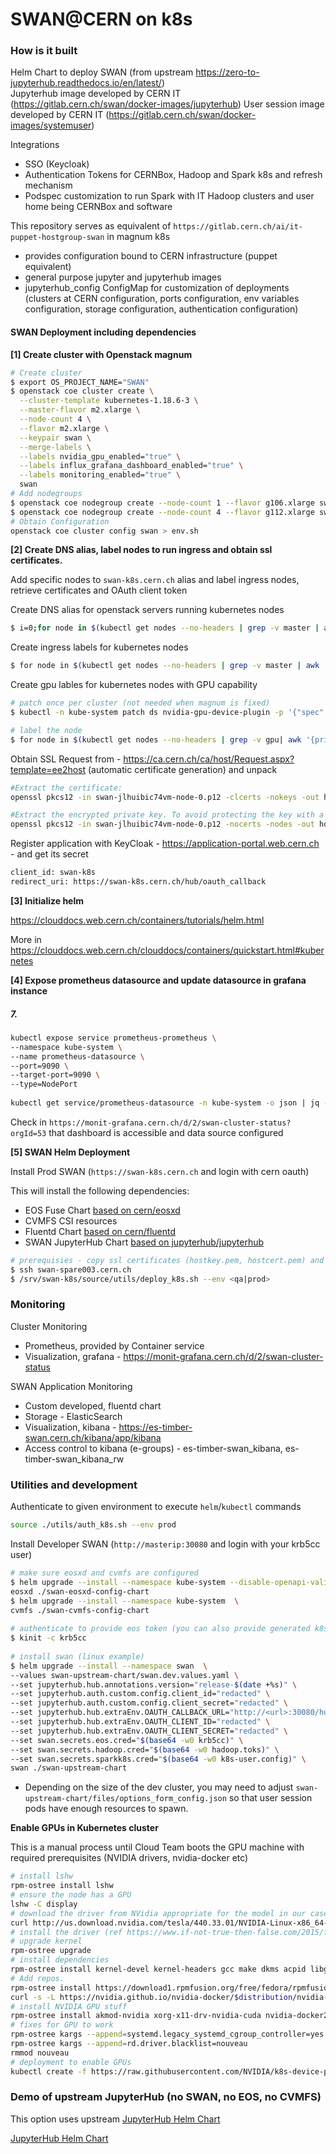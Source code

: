 # SWAN@CERN on k8s

### How is it built

Helm Chart to deploy SWAN (from upstream https://zero-to-jupyterhub.readthedocs.io/en/latest/)  
Jupyterhub image developed by CERN IT (https://gitlab.cern.ch/swan/docker-images/jupyterhub) 
User session image developed by CERN IT (https://gitlab.cern.ch/swan/docker-images/systemuser)  
  
Integrations  

- SSO (Keycloak) 
- Authentication Tokens for CERNBox, Hadoop and Spark k8s and refresh mechanism  
- Podspec customization to run Spark with IT Hadoop clusters and user home being CERNBox and software  
  
This repository serves as equivalent of `https://gitlab.cern.ch/ai/it-puppet-hostgroup-swan` in magnum k8s

- provides configuration bound to CERN infrastructure (puppet equivalent)
- general purpose jupyter and jupyterhub images
- jupyterhub_config ConfigMap for customization of deployments (clusters at CERN configuration, ports configuration, env variables configuration, storage configuration, authentication configuration)

#### SWAN Deployment including dependencies

<b>[1] Create cluster with Openstack magnum </b>

```bash
# Create cluster
$ export OS_PROJECT_NAME="SWAN"
$ openstack coe cluster create \
  --cluster-template kubernetes-1.18.6-3 \
  --master-flavor m2.xlarge \
  --node-count 4 \
  --flavor m2.xlarge \
  --keypair swan \
  --merge-labels \
  --labels nvidia_gpu_enabled="true" \
  --labels influx_grafana_dashboard_enabled="true" \
  --labels monitoring_enabled="true" \
  swan
# Add nodegroups
$ openstack coe nodegroup create --node-count 1 --flavor g106.xlarge swan gpu
$ openstack coe nodegroup create --node-count 4 --flavor g112.xlarge swan gpu-v1
# Obtain Configuration
openstack coe cluster config swan > env.sh
```

<b>[2] Create DNS alias, label nodes to run ingress and obtain ssl certificates. </b>

Add specific nodes to `swan-k8s.cern.ch` alias and label ingress nodes, retrieve certificates and OAuth client token

Create DNS alias for openstack servers running kubernetes nodes
```bash
$ i=0;for node in $(kubectl get nodes --no-headers | grep -v master | awk '{print $1}'); do openstack server set --property landb-alias=swan-k8s--load-$i- $node; i=$(($i + 1)); done
```

Create ingress labels for kubernetes nodes
```bash
$ for node in $(kubectl get nodes --no-headers | grep -v master | awk '{print $1}'); do kubectl label node $node role=ingress; done
```

Create gpu lables for kubernetes nodes with GPU capability
```bash
# patch once per cluster (not needed when magnum is fixed)
$ kubectl -n kube-system patch ds nvidia-gpu-device-plugin -p '{"spec":{"template":{"spec":{"initContainers":[{"name":"nvidia-driver-installer","image":"gitlab-registry.cern.ch/cloud/atomic-system-containers/nvidia-driver-installer:31-5.4.8-200.fc31.x86_64-440.64"}]}}}}'

# label the node
$ for node in $(kubectl get nodes --no-headers | grep -v gpu| awk '{print $1}'); do kubectl label node $node node-role.kubernetes.io/gpu=true; done
```

Obtain SSL
Request from - https://ca.cern.ch/ca/host/Request.aspx?template=ee2host (automatic certificate generation) and unpack
```bash
#Extract the certificate:
openssl pkcs12 -in swan-jlhuibic74vm-node-0.p12 -clcerts -nokeys -out hostcert.pem

#Extract the encrypted private key. To avoid protecting the key with a passphrase, specify the -nodes option:
openssl pkcs12 -in swan-jlhuibic74vm-node-0.p12 -nocerts -nodes -out hostkey.pem
```

Register application with KeyCloak - https://application-portal.web.cern.ch - and get its secret

```bash
client_id: swan-k8s
redirect_uri: https://swan-k8s.cern.ch/hub/oauth_callback
```

<b>[3] Initialize helm</b>

https://clouddocs.web.cern.ch/containers/tutorials/helm.html

More in 
https://clouddocs.web.cern.ch/clouddocs/containers/quickstart.html#kubernetes


<b>[4] Expose prometheus datasource and update datasource in grafana instance</b>
##### 7. 

```bash
kubectl expose service prometheus-prometheus \
--namespace kube-system \
--name prometheus-datasource \
--port=9090 \
--target-port=9090 \
--type=NodePort
 
kubectl get service/prometheus-datasource -n kube-system -o json | jq -r '.spec.ports[0].nodePort' | xargs -I{} echo "prometheus data source at http://master-ip:{}"
```

Check in `https://monit-grafana.cern.ch/d/2/swan-cluster-status?orgId=53` 
that dashboard is accessible and data source configured

<b>[5] SWAN Helm Deployment</b>

Install Prod SWAN (`https://swan-k8s.cern.ch` and login with cern oauth)

This will install the following dependencies:
- EOS Fuse Chart [based on cern/eosxd](https://gitlab.cern.ch/helm/charts/cern/eosxd)
- CVMFS CSI resources [](https://github.com/cernops/cvmfs-csi)
- Fluentd Chart [based on cern/fluentd](https://gitlab.cern.ch/helm/charts/cern/fluentd)
- SWAN JupyterHub Chart [based on jupyterhub/jupyterhub](https://github.com/jupyterhub/helm-chart)

```bash
# prerequisies - copy ssl certificates (hostkey.pem, hostcert.pem) and kubeconfig to swan-spare003:/srv/swan-k8s/private
$ ssh swan-spare003.cern.ch
$ /srv/swan-k8s/source/utils/deploy_k8s.sh --env <qa|prod>
```

### Monitoring

Cluster Monitoring
- Prometheus, provided by Container service
- Visualization, grafana - https://monit-grafana.cern.ch/d/2/swan-cluster-status 

SWAN Application Monitoring
- Custom developed, fluentd chart
- Storage - ElasticSearch
- Visualization, kibana - https://es-timber-swan.cern.ch/kibana/app/kibana
- Access control to kibana (e-groups) - es-timber-swan_kibana, es-timber-swan_kibana_rw


### Utilities and development

Authenticate to given environment to execute `helm`/`kubectl` commands

```bash
source ./utils/auth_k8s.sh --env prod
```

Install Developer SWAN (`http://masterip:30080` and login with your krb5cc user)

```bash
# make sure eosxd and cvmfs are configured
$ helm upgrade --install --namespace kube-system --disable-openapi-validation \
eosxd ./swan-eosxd-config-chart
$ helm upgrade --install --namespace kube-system  \
cvmfs ./swan-cvmfs-config-chart
 
# authenticate to provide eos token (you can also provide generated k8s and hadoop base64 tokens if needed)
$ kinit -c krb5cc
 
# install swan (linux example)
$ helm upgrade --install --namespace swan  \
--values swan-upstream-chart/swan.dev.values.yaml \
--set jupyterhub.hub.annotations.version="release-$(date +%s)" \
--set jupyterhub.auth.custom.config.client_id="redacted" \
--set jupyterhub.auth.custom.config.client_secret="redacted" \
--set jupyterhub.hub.extraEnv.OAUTH_CALLBACK_URL="http://<url>:30080/hub/oauth_callback" \
--set jupyterhub.hub.extraEnv.OAUTH_CLIENT_ID="redacted" \
--set jupyterhub.hub.extraEnv.OAUTH_CLIENT_SECRET="redacted" \
--set swan.secrets.eos.cred="$(base64 -w0 krb5cc)" \
--set swan.secrets.hadoop.cred="$(base64 -w0 hadoop.toks)" \
--set swan.secrets.sparkk8s.cred="$(base64 -w0 k8s-user.config)" \
swan ./swan-upstream-chart
```

- Depending on the size of the dev cluster, you may need to adjust `swan-upstream-chart/files/options_form_config.json` so that user session pods have enough resources to spawn.

<b>Enable GPUs in Kubernetes cluster</b>

This is a manual process until Cloud Team boots the GPU machine with required prerequisites (NVIDIA drivers, nvidia-docker etc)

```bash
# install lshw
rpm-ostree install lshw
# ensure the node has a GPU
lshw -C display
# download the driver from NVidia appropriate for the model in our case Tesla V100 PCIe 32GB
curl http://us.download.nvidia.com/tesla/440.33.01/NVIDIA-Linux-x86_64-440.33.01.run -o NVIDIA-Linux-x86_64-440.33.01.run
# install the driver (ref https://www.if-not-true-then-false.com/2015/fedora-nvidia-guide/)
# upgrade kernel
rpm-ostree upgrade
# install dependencies
rpm-ostree install kernel-devel kernel-headers gcc make dkms acpid libglvnd-glx libglvnd-opengl libglvnd-devel pkgconfig
# Add repos.
rpm-ostree install https://download1.rpmfusion.org/free/fedora/rpmfusion-free-release-$(rpm -E %fedora).noarch.rpm https://download1.rpmfusion.org/nonfree/fedora/rpmfusion-nonfree-release-$(rpm -E %fedora).noarch.rpm
curl -s -L https://nvidia.github.io/nvidia-docker/$distribution/nvidia-docker.repo | tee /etc/yum.repos.d/nvidia-docker.repo
# install NVIDIA GPU stuff
rpm-ostree install akmod-nvidia xorg-x11-drv-nvidia-cuda nvidia-docker2
# fixes for GPU to work
rpm-ostree kargs --append=systemd.legacy_systemd_cgroup_controller=yes
rpm-ostree kargs --append=rd.driver.blacklist=nouveau
rmmod nouveau
# deployment to enable GPUs
kubectl create -f https://raw.githubusercontent.com/NVIDIA/k8s-device-plugin/1.0.0-beta4/nvidia-device-plugin.yml
```

### Demo of upstream JupyterHub (no SWAN, no EOS, no CVMFS)
This option uses upstream [JupyterHub Helm Chart](https://jupyterhub.github.io/helm-chart/)

[JupyterHub Helm Chart](jupyterhub-upstream-chart/README.md)
